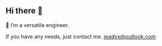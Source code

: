## Hi there 👋

🤔 I’m a versatile engineer.

If you have any needs, just contact me. jeadyx@outlook.com

